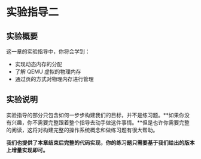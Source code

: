 # 实验指导二

## 实验概要

这一章的实验指导中，你将会学到：

- 实现动态内存的分配
- 了解 QEMU 虚拟的物理内存
- 通过页的方式对物理内存进行管理

## 实验说明

实验指导的部分只包含如何一步步构建我们的目标，并不是练习题。**如果你没有兴趣，你不需要完整跟着整个指导去动手做这件事情。**但是也许你需要完整的阅读，这将对构建完整的操作系统概念和做练习题有很大帮助。

**我们也提供了本章结束后完整的代码实现，你的练习题只需要基于我们给出的版本上增量实现即可。**